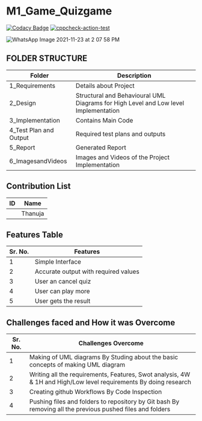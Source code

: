 # M1_Game_Quizgame

[![Codacy Badge](https://api.codacy.com/project/badge/Grade/6af768e626d9445a95ac8295e1c1a44d)](https://app.codacy.com/gh/Thanuja347/M1_Game_Quizgame?utm_source=github.com&utm_medium=referral&utm_content=Thanuja347/M1_Game_Quizgame&utm_campaign=Badge_Grade_Settings)
[![cppcheck-action-test](https://github.com/Thanuja347/M1_Game_Quizgame/actions/workflows/cppcheck.yml/badge.svg)](https://github.com/Thanuja347/M1_Game_Quizgame/actions/workflows/cppcheck.yml)


![WhatsApp Image 2021-11-23 at 2 07 58 PM](https://user-images.githubusercontent.com/94186665/142992739-b42bea37-184e-4ee8-81a7-6961104c55bb.jpeg)


## FOLDER STRUCTURE

| Folder                 | Description |
|-------------------     |------------|
| 1_Requirements         | Details about Project |
| 2_Design               |	Structural and Behavioural UML Diagrams for High Level and Low level Implementation |
| 3_Implementation       |	Contains Main Code |
| 4_Test Plan and Output |	Required test plans and outputs |
| 5_Report	             | Generated Report |
| 6_ImagesandVideos      |	Images and Videos of the Project Implementation |

## Contribution List

| ID | Name   |
|----| ------ |
|    | Thanuja|


## Features Table

| Sr. No.	| Features                             |
|---------|--------------------------------------|
| 1       |	Simple Interface                     |
| 2	      | Accurate output with required values |
| 3       |	User an cancel quiz                  |
| 4	      | User can play more                   |
| 5	      | User gets the result                 |


## Challenges faced and How it was Overcome

| Sr. No.    |	Challenges	Overcome                                                                                            |
|------------|------------------------------------------------------------------------------------------------------------------|
| 1	         | Making of UML diagrams	By Studing about the basic concepts of making UML diagram                                 |
| 2          | Writing all the requirements, Features, Swot analysis, 4W & 1H and High/Low level requirements	By doing research |
| 3	         | Creating github Workflows	By Code Inspection                                                                    |
| 4	         | Pushing files and folders to repository by Git bash	By removing all the previous pushed files and folders       |


